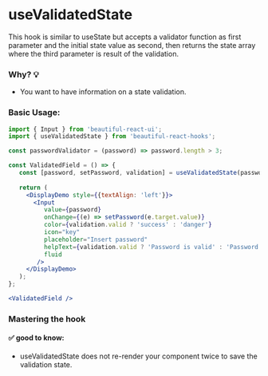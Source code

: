 # useValidatedState

This hook is similar to useState but accepts a validator function as first parameter and the initial state value as 
second, then returns the state array where the third parameter is result of the validation.

### Why? 💡

- You want to have information on a state validation.

### Basic Usage:

```jsx harmony
import { Input } from 'beautiful-react-ui';
import { useValidatedState } from 'beautiful-react-hooks'; 

const passwordValidator = (password) => password.length > 3;

const ValidatedField = () => {
   const [password, setPassword, validation] = useValidatedState(passwordValidator, 'sk8');
   
   return (
     <DisplayDemo style={{textAlign: 'left'}}>
       <Input 
          value={password} 
          onChange={(e) => setPassword(e.target.value)} 
          color={validation.valid ? 'success' : 'danger'} 
          icon="key"
          placeholder="Insert password"
          helpText={validation.valid ? 'Password is valid' : 'Password is too short'}
          fluid
        />
     </DisplayDemo>
   );
};

<ValidatedField />
```

### Mastering the hook

#### ✅ good to know:
 
- useValidatedState does not re-render your component twice to save the validation state.
